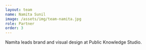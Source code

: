 ```yaml
---
layout: team
name: Namita Sunil
image: /assets/img/team-namita.jpg
role: Partner
order: 3
---
```


Namita leads brand and visual design at Public Knowledge Studio. 